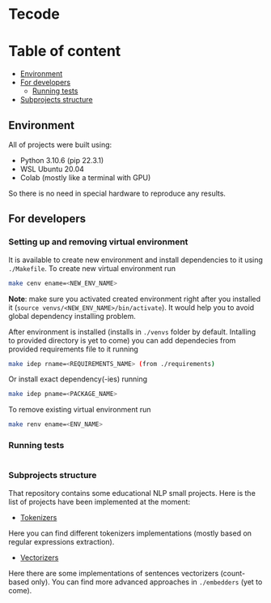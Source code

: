 # Tecode
# Table of content
- [Environment](#environment)
- [For developers](#for-developers)
    * [Running tests](#running-tests)
- [Subprojects structure](#subprojects-structure)
## Environment
All of projects were built using:
- Python 3.10.6 (pip 22.3.1)
- WSL Ubuntu 20.04
- Colab (mostly like a terminal with GPU)

So there is no need in special hardware to reproduce any results.

## For developers
### Setting up and removing virtual environment
It is available to create new environment and install dependencies to it using `./Makefile`. To create new virtual environment run
```bash
make cenv ename=<NEW_ENV_NAME>
```

**Note**: make sure you activated created environment right after you installed it (`source venvs/<NEW_ENV_NAME>/bin/activate`). It would help you to avoid global dependency installing problem.

After environment is installed (installs in `./venvs` folder by default. Intalling to provided directory is yet to come) you can add dependecies from provided requirements file to it running
```bash
make idep rname=<REQUIREMENTS_NAME> (from ./requirements)
```

Or install exact dependency(-ies) running
```bash
make idep pname=<PACKAGE_NAME>
```

To remove existing virtual environment run
```bash
make renv ename=<ENV_NAME>
```

### Running tests
```
```

### Subprojects structure
That repository contains some educational NLP small projects. Here is
the list of projects have been implemented at the moment:
- [Tokenizers](./tokenizers)

Here you can find different tokenizers implementations (mostly based on regular expressions extraction).

- [Vectorizers](./vectorizers/)

Here there are some implementations of sentences vectorizers (count-based only). You can find more advanced approaches in `./embedders` (yet to come).
